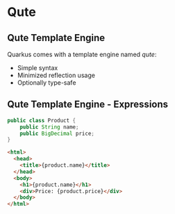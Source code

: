 # Qute


## Qute Template Engine

Quarkus comes with a template engine named *qute*:

* Simple syntax
* Minimized reflection usage
* Optionally type-safe

## Qute Template Engine - Expressions

```java
public class Product {
    public String name;
    public BigDecimal price;
}
```

```html
<html>
  <head>
    <title>{product.name}</title> 
  </head>
  <body>
    <h1>{product.name}</h1>
    <div>Price: {product.price}</div> 
  </body>
</html>
```

